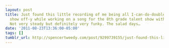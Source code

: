 ```yaml
---
layout: post
title: Just found this little recording of me being all I-can-do-double-bass-without-a-double-bass-pedal
  show off-y while working on a song for the 8th grade talent show with some friends.
  Not very steady but definitely very funky. The salad days…
date: '2011-08-23T13:36:00-05:00'
tags: []
tumblr_url: http://spencertweedy.com/post/9299739155/just-found-this-little-recording-of-me-being-all
---
```

